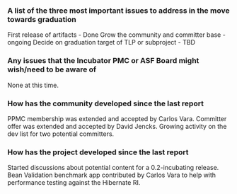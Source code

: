 


### A list of the three most important issues to address in the move towards graduation
First release of artifacts - Done
Grow the community and committer base - ongoing
Decide on graduation target of TLP or subproject - TBD

### Any issues that the Incubator PMC or ASF Board might wish/need to be aware of
None at this time.

### How has the community developed since the last report
PPMC membership was extended and accepted by Carlos Vara.
Committer offer was extended and accepted by David Jencks.
Growing activity on the dev list for two potential committers.

### How has the project developed since the last report
Started discussions about potential content for a 0.2-incubating release.
Bean Validation benchmark app contributed by Carlos Vara to help with performance testing against the Hibernate RI.
